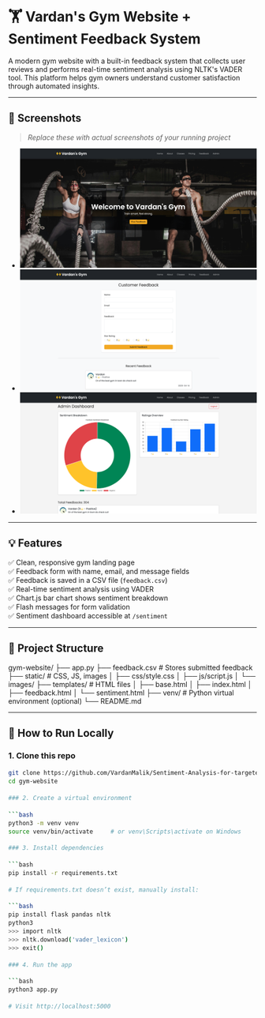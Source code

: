 # 🏋️ Vardan's Gym Website + Sentiment Feedback System

A modern gym website with a built-in feedback system that collects user reviews and performs real-time sentiment analysis using NLTK's VADER tool. This platform helps gym owners understand customer satisfaction through automated insights.

---

## 📸 Screenshots

> _Replace these with actual screenshots of your running project_

- ![Home Page](screenshots/home.png)
- ![Feedback Form](screenshots/feedback-form.png)
- ![Sentiment Dashboard](screenshots/sentiment-analysis.png)

---

## 💡 Features

✅ Clean, responsive gym landing page  
✅ Feedback form with name, email, and message fields  
✅ Feedback is saved in a CSV file (`feedback.csv`)  
✅ Real-time sentiment analysis using VADER  
✅ Chart.js bar chart shows sentiment breakdown  
✅ Flash messages for form validation  
✅ Sentiment dashboard accessible at `/sentiment`

---

## 📂 Project Structure

gym-website/
├── app.py
├── feedback.csv               # Stores submitted feedback
├── static/                    # CSS, JS, images
│   ├── css/style.css
│   ├── js/script.js
│   └── images/
├── templates/                 # HTML files
│   ├── base.html
│   ├── index.html
│   ├── feedback.html
│   └── sentiment.html
├── venv/                      # Python virtual environment (optional)
└── README.md

---

## 🚀 How to Run Locally

### 1. Clone this repo

```bash
git clone https://github.com/VardanMalik/Sentiment-Analysis-for-targeted-Digital-Marketing-.git
cd gym-website

### 2. Create a virtual environment

```bash
python3 -m venv venv
source venv/bin/activate     # or venv\Scripts\activate on Windows

### 3. Install dependencies

```bash
pip install -r requirements.txt

# If requirements.txt doesn’t exist, manually install:

```bash
pip install flask pandas nltk
python3
>>> import nltk
>>> nltk.download('vader_lexicon')
>>> exit()

### 4. Run the app

```bash
python3 app.py

# Visit http://localhost:5000